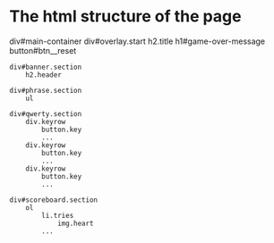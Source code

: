 # The html structure of the page

div#main-container
    div#overlay.start
        h2.title
        h1#game-over-message
        button#btn__reset

    div#banner.section
        h2.header

    div#phrase.section
        ul

    div#qwerty.section
        div.keyrow
            button.key
            ...
        div.keyrow
            button.key
            ...
        div.keyrow
            button.key
            ...
        
    div#scoreboard.section
        ol
            li.tries
                img.heart
            ...

# 